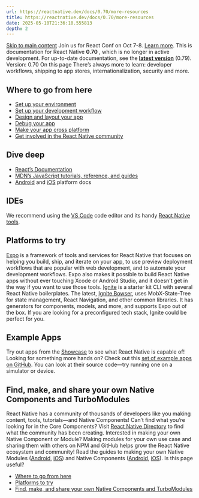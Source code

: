 ```yaml
---
url: https://reactnative.dev/docs/0.70/more-resources
title: https://reactnative.dev/docs/0.70/more-resources
date: 2025-05-10T21:36:10.555813
depth: 2
---
```


[Skip to main content](https://reactnative.dev/docs/0.70/more-resources#__docusaurus_skipToContent_fallback)
Join us for React Conf on Oct 7-8. [Learn more](https://conf.react.dev).
This is documentation for React Native **0.70** , which is no longer in active development.
For up-to-date documentation, see the **[latest version](https://reactnative.dev/docs/more-resources)** (0.79).
Version: 0.70
On this page
There’s always more to learn: developer workflows, shipping to app stores, internationalization, security and more.
## Where to go from here[​](https://reactnative.dev/docs/0.70/more-resources#where-to-go-from-here "Direct link to Where to go from here")
  * [Set up your environment](https://reactnative.dev/docs/0.70/environment-setup)
  * [Set up your development workflow](https://reactnative.dev/docs/0.70/running-on-device)
  * [Design and layout your app](https://reactnative.dev/docs/0.70/flexbox)
  * [Debug your app](https://reactnative.dev/docs/0.70/debugging)
  * [Make your app cross platform](https://reactnative.dev/docs/0.70/platform-specific-code)
  * [Get involved in the React Native community](https://reactnative.dev/community/overview)


## Dive deep[​](https://reactnative.dev/docs/0.70/more-resources#dive-deep "Direct link to Dive deep")
  * [React’s Documentation](https://reactjs.org/docs/hello-world.html)
  * [MDN’s JavaScript tutorials, reference, and guides](https://developer.mozilla.org/en-US/docs/Web/JavaScript)
  * [Android](https://developer.android.com/docs) and [iOS](https://developer.apple.com/documentation/uikit) platform docs


## IDEs[​](https://reactnative.dev/docs/0.70/more-resources#ides "Direct link to IDEs")
We recommend using the [VS Code](https://code.visualstudio.com/) code editor and its handy [React Native tools](https://marketplace.visualstudio.com/items?itemName=msjsdiag.vscode-react-native).
## Platforms to try[​](https://reactnative.dev/docs/0.70/more-resources#platforms-to-try "Direct link to Platforms to try")
[Expo](https://docs.expo.dev/) is a framework of tools and services for React Native that focuses on helping you build, ship, and iterate on your app, to use preview deployment workflows that are popular with web development, and to automate your development workflows. Expo also makes it possible to build React Native apps without ever touching Xcode or Android Studio, and it doesn't get in the way if you want to use those tools.
[Ignite](https://github.com/infinitered/ignite) is a starter kit CLI with several React Native boilerplates. The latest, [Ignite Bowser](https://github.com/infinitered/ignite-bowser), uses MobX-State-Tree for state management, React Navigation, and other common libraries. It has generators for components, models, and more, and supports Expo out of the box. If you are looking for a preconfigured tech stack, Ignite could be perfect for you.
## Example Apps[​](https://reactnative.dev/docs/0.70/more-resources#example-apps "Direct link to Example Apps")
Try out apps from the [Showcase](https://reactnative.dev/showcase) to see what React Native is capable of! Looking for something more hands on? Check out this [set of example apps on GitHub](https://github.com/ReactNativeNews/React-Native-Apps). You can look at their source code—try running one on a simulator or device.
## Find, make, and share your own Native Components and TurboModules[​](https://reactnative.dev/docs/0.70/more-resources#find-make-and-share-your-own-native-components-and-turbomodules "Direct link to Find, make, and share your own Native Components and TurboModules")
React Native has a community of thousands of developers like you making content, tools, tutorials—and Native Components!
Can’t find what you’re looking for in the Core Components? Visit [React Native Directory](https://reactnative.directory) to find what the community has been creating.
Interested in making your own Native Component or Module? Making modules for your own use case and sharing them with others on NPM and GitHub helps grow the React Native ecosystem and community! Read the guides to making your own Native Modules ([Android](https://reactnative.dev/docs/0.70/native-modules-android), [iOS](https://reactnative.dev/docs/0.70/native-modules-ios)) and Native Components ([Android](https://reactnative.dev/docs/0.70/native-components-android), [iOS](https://reactnative.dev/docs/0.70/native-components-ios)).
Is this page useful?
  * [Where to go from here](https://reactnative.dev/docs/0.70/more-resources#where-to-go-from-here)
  * [Platforms to try](https://reactnative.dev/docs/0.70/more-resources#platforms-to-try)
  * [Find, make, and share your own Native Components and TurboModules](https://reactnative.dev/docs/0.70/more-resources#find-make-and-share-your-own-native-components-and-turbomodules)



